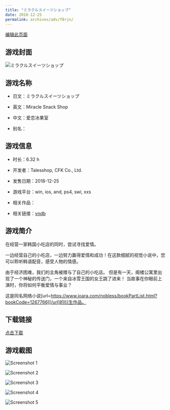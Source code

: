 ```yaml
---
title: "ミラクルスイーツショップ"
date: 2018-12-25
permalink: archives/adv/f8rjn/
---
```

[编辑此页面](https://github.com/ACG-3/ADV3-source/blob/main/source/_posts/%E3%83%9F%E3%83%A9%E3%82%AF%E3%83%AB%E3%82%B9%E3%82%A4%E3%83%BC%E3%83%84%E3%82%B7%E3%83%A7%E3%83%83%E3%83%97.md)

## 游戏封面

![ミラクルスイーツショップ](https://pan.timero.xyz/d/onedrive/img_lib_001/%E3%83%9F%E3%83%A9%E3%82%AF%E3%83%AB%E3%82%B9%E3%82%A4%E3%83%BC%E3%83%84%E3%82%B7%E3%83%A7%E3%83%83%E3%83%97_cover.avif)


## 游戏名称

- 日文：ミラクルスイーツショップ
- 英文：Miracle Snack Shop
- 中文：爱恋冰果室

- 别名：


## 游戏信息

- 时长：6.32 h
- 开发者：Talesshop, CFK Co., Ltd.
- 发售日期：2018-12-25
- 游戏平台：win, ios, and, ps4, swi, xxs
- 相关作品：

- 相关链接：[vndb](https://vndb.org/v24866)


## 游戏简介

在经营一家韩国小吃店的同时，尝试寻找爱情。

一边经营自己的小吃店，一边努力赢得爱情和成功！在这款细腻的视觉小说中，您可以聆听韩语配音，感受人物的情感。

由于经济困难，我们的主角被赠与了自己的小吃店。
但是有一天，阁楼公寓里出现了一个神秘的传送门，一个来自冰雪王国的女王跳了进来！
当故事在你眼前上演时，你将如何平衡爱情与事业？



这是同名网络小说[url=https://www.joara.com/nobless/bookPartList.html?bookCode=1267766][/url]的衍生作品。


## 下载链接

[点击下载](https://pan.timero.xyz/onedrive/adv_lib_001/%E3%83%9F%E3%83%A9%E3%82%AF%E3%83%AB%E3%82%B9%E3%82%A4%E3%83%BC%E3%83%84%E3%82%B7%E3%83%A7%E3%83%83%E3%83%97)


## 游戏截图


![Screenshot 1](https://pan.timero.xyz/d/onedrive/img_lib_001/%E3%83%9F%E3%83%A9%E3%82%AF%E3%83%AB%E3%82%B9%E3%82%A4%E3%83%BC%E3%83%84%E3%82%B7%E3%83%A7%E3%83%83%E3%83%97_Screenshot_1.avif)

![Screenshot 2](https://pan.timero.xyz/d/onedrive/img_lib_001/%E3%83%9F%E3%83%A9%E3%82%AF%E3%83%AB%E3%82%B9%E3%82%A4%E3%83%BC%E3%83%84%E3%82%B7%E3%83%A7%E3%83%83%E3%83%97_Screenshot_2.avif)

![Screenshot 3](https://pan.timero.xyz/d/onedrive/img_lib_001/%E3%83%9F%E3%83%A9%E3%82%AF%E3%83%AB%E3%82%B9%E3%82%A4%E3%83%BC%E3%83%84%E3%82%B7%E3%83%A7%E3%83%83%E3%83%97_Screenshot_3.avif)

![Screenshot 4](https://pan.timero.xyz/d/onedrive/img_lib_001/%E3%83%9F%E3%83%A9%E3%82%AF%E3%83%AB%E3%82%B9%E3%82%A4%E3%83%BC%E3%83%84%E3%82%B7%E3%83%A7%E3%83%83%E3%83%97_Screenshot_4.avif)

![Screenshot 5](https://pan.timero.xyz/d/onedrive/img_lib_001/%E3%83%9F%E3%83%A9%E3%82%AF%E3%83%AB%E3%82%B9%E3%82%A4%E3%83%BC%E3%83%84%E3%82%B7%E3%83%A7%E3%83%83%E3%83%97_Screenshot_5.avif)

